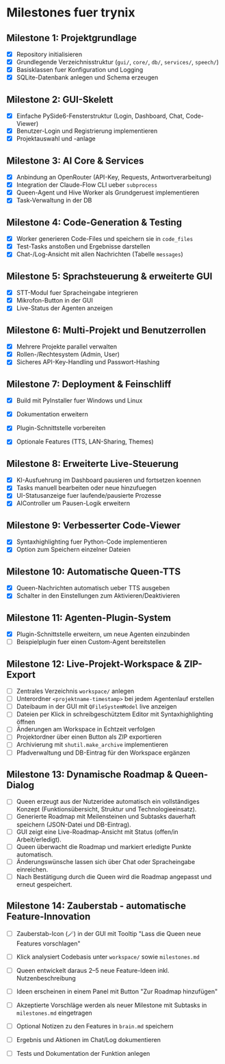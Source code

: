 # Milestones fuer trynix

## Milestone 1: Projektgrundlage
- [x] Repository initialisieren
- [x] Grundlegende Verzeichnisstruktur (`gui/`, `core/`, `db/`, `services/`, `speech/`)
- [x] Basisklassen fuer Konfiguration und Logging
- [x] SQLite-Datenbank anlegen und Schema erzeugen

## Milestone 2: GUI-Skelett
- [x] Einfache PySide6-Fensterstruktur (Login, Dashboard, Chat, Code-Viewer)
- [x] Benutzer-Login und Registrierung implementieren
- [x] Projektauswahl und -anlage

## Milestone 3: AI Core & Services
- [x] Anbindung an OpenRouter (API-Key, Requests, Antwortverarbeitung)
- [x] Integration der Claude-Flow CLI ueber `subprocess`
- [x] Queen-Agent und Hive Worker als Grundgeruest implementieren
- [x] Task-Verwaltung in der DB

## Milestone 4: Code-Generation & Testing
- [x] Worker generieren Code-Files und speichern sie in `code_files`
- [x] Test-Tasks anstoßen und Ergebnisse darstellen
- [x] Chat-/Log-Ansicht mit allen Nachrichten (Tabelle `messages`)

## Milestone 5: Sprachsteuerung & erweiterte GUI
- [x] STT-Modul fuer Spracheingabe integrieren
- [x] Mikrofon-Button in der GUI
- [x] Live-Status der Agenten anzeigen

## Milestone 6: Multi-Projekt und Benutzerrollen
- [x] Mehrere Projekte parallel verwalten
- [x] Rollen-/Rechtesystem (Admin, User)
- [x] Sicheres API-Key-Handling und Passwort-Hashing

## Milestone 7: Deployment & Feinschliff
- [x] Build mit PyInstaller fuer Windows und Linux
- [x] Dokumentation erweitern
- [x] Plugin-Schnittstelle vorbereiten
- [x] Optionale Features (TTS, LAN-Sharing, Themes)


## Milestone 8: Erweiterte Live-Steuerung
- [x] KI-Ausfuehrung im Dashboard pausieren und fortsetzen koennen
- [x] Tasks manuell bearbeiten oder neue hinzufuegen
- [x] UI-Statusanzeige fuer laufende/pausierte Prozesse
- [x] AIController um Pausen-Logik erweitern

## Milestone 9: Verbesserter Code-Viewer
- [x] Syntaxhighlighting fuer Python-Code implementieren
- [x] Option zum Speichern einzelner Dateien

## Milestone 10: Automatische Queen-TTS
- [x] Queen-Nachrichten automatisch ueber TTS ausgeben
- [x] Schalter in den Einstellungen zum Aktivieren/Deaktivieren

## Milestone 11: Agenten-Plugin-System
- [x] Plugin-Schnittstelle erweitern, um neue Agenten einzubinden
- [ ] Beispielplugin fuer einen Custom-Agent bereitstellen

## Milestone 12: Live-Projekt-Workspace & ZIP-Export
- [ ] Zentrales Verzeichnis `workspace/` anlegen
- [ ] Unterordner `<projektname-timestamp>` bei jedem Agentenlauf erstellen
- [ ] Dateibaum in der GUI mit `QFileSystemModel` live anzeigen
- [ ] Dateien per Klick in schreibgeschütztem Editor mit Syntaxhighlighting öffnen
- [ ] Änderungen am Workspace in Echtzeit verfolgen
- [ ] Projektordner über einen Button als ZIP exportieren
- [ ] Archivierung mit `shutil.make_archive` implementieren
- [ ] Pfadverwaltung und DB-Eintrag für den Workspace ergänzen

## Milestone 13: Dynamische Roadmap & Queen-Dialog
- [ ] Queen erzeugt aus der Nutzeridee automatisch ein vollständiges Konzept
  (Funktionsübersicht, Struktur und Technologieeinsatz).
- [ ] Generierte Roadmap mit Meilensteinen und Subtasks dauerhaft speichern
  (JSON-Datei und DB-Eintrag).
- [ ] GUI zeigt eine Live-Roadmap-Ansicht mit Status (offen/in Arbeit/erledigt).
- [ ] Queen überwacht die Roadmap und markiert erledigte Punkte automatisch.
- [ ] Änderungswünsche lassen sich über Chat oder Spracheingabe einreichen.
- [ ] Nach Bestätigung durch die Queen wird die Roadmap angepasst und erneut
  gespeichert.

## Milestone 14: Zauberstab - automatische Feature-Innovation
- [ ] Zauberstab-Icon (🪄) in der GUI mit Tooltip "Lass die Queen neue Features vorschlagen"
- [ ] Klick analysiert Codebasis unter `workspace/` sowie `milestones.md`
- [ ] Queen entwickelt daraus 2–5 neue Feature-Ideen inkl. Nutzenbeschreibung
- [ ] Ideen erscheinen in einem Panel mit Button "Zur Roadmap hinzufügen"
- [ ] Akzeptierte Vorschläge werden als neuer Milestone mit Subtasks in `milestones.md` eingetragen
- [ ] Optional Notizen zu den Features in `brain.md` speichern
- [ ] Ergebnis und Aktionen im Chat/Log dokumentieren
- [ ] Tests und Dokumentation der Funktion anlegen


